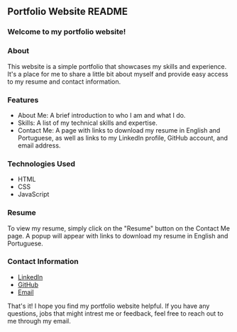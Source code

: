 ## Portfolio Website README

### Welcome to my portfolio website!

### About

This website is a simple portfolio that showcases my skills and experience. It's a place for me to share a little bit about myself and provide easy access to my resume and contact information.

### Features

- About Me: A brief introduction to who I am and what I do.
- Skills: A list of my technical skills and expertise.
- Contact Me: A page with links to download my resume in English and Portuguese, as well as links to my LinkedIn profile, GitHub account, and email address.

### Technologies Used

- HTML
- CSS
- JavaScript

### Resume

To view my resume, simply click on the "Resume" button on the Contact Me page. A popup will appear with links to download my resume in English and Portuguese.

### Contact Information
- [LinkedIn](https://www.linkedin.com/in/arthur-zanini-marzagao-a42122304/ "LinkedIn")
- [GitHub](https://github.com/Arthur-ZM "GitHub") 
- [Email](mailto:arthurzmarzagao@gmail.com "Email")

That's it! I hope you find my portfolio website helpful. If you have any questions, jobs that might intrest me or feedback, feel free to reach out to me through my email.
